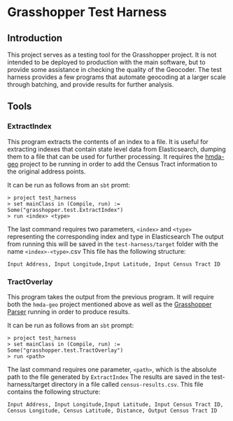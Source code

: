 # Grasshopper Test Harness

## Introduction

This project serves as a testing tool for the Grasshopper project. It is not intended to be deployed to production with
the main software, but to provide some assistance in checking the quality of the Geocoder. 
The test harness provides a few programs that automate geocoding at a larger scale through batching, and provide results
for further analysis.

## Tools

### ExtractIndex

This program extracts the contents of an index to a file. It is useful for extracting indexes that contain
state level data from Elasticsearch, dumping them to a file that can be used for further processing. 
It requires the [hmda-geo](https://github.com/cfpb/hmda-geo) project to be running in order to add the Census Tract information
to the original address points. 

It can be run as follows from an `sbt` promt:

```shell
> project test_harness
> set mainClass in (Compile, run) := Some("grasshopper.test.ExtractIndex")
> run <index> <type>
```

The last command requires two parameters, `<index>` and `<type>` representing the corresponding index and type in Elasticsearch
The output from running this will be saved in the `test-harness/target` folder with the name `<index>-<type>`.csv
This file has the following structure:

`Input Address, Input Longitude,Input Latitude, Input Census Tract ID`


### TractOverlay

This program takes the output from the previous program. It will require both the `hmda-geo` project mentioned
above as well as the [Grasshopper Parser](https://github.com/cfpb/grasshopper-parser) running in order to produce results. 

It can be run as follows from an `sbt` prompt: 

```shell
> project test_harness
> set mainClass in (Compile, run) := Some("grasshopper.test.TractOverlay")
> run <path>
```

The last command requires one parameter, `<path>`, which is the absolute path to the file generated by `ExtractIndex`
The results are saved in the test-harness/target directory in a file called `census-results.csv`.
This file contains the following structure:

`Input Address, Input Longitude,Input Latitude, Input Census Tract ID, Census Longitude, Census Latitude, Distance, Output Census Tract ID` 





